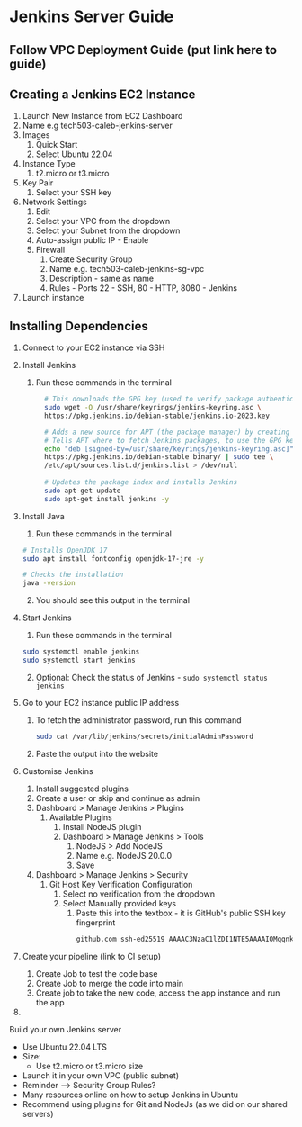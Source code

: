 # Jenkins Server Guide

## Follow VPC Deployment Guide (put link here to guide)

## Creating a Jenkins EC2 Instance

1. Launch New Instance from EC2 Dashboard
2. Name e.g tech503-caleb-jenkins-server
3. Images
   1. Quick Start
   2. Select Ubuntu 22.04
4. Instance Type
   1. t2.micro or t3.micro
5. Key Pair
   1. Select your SSH key
6. Network Settings
   1. Edit
   2. Select your VPC from the dropdown
   3. Select your Subnet from the dropdown
   4. Auto-assign public IP - Enable
   5. Firewall
      1. Create Security Group
      2. Name e.g. tech503-caleb-jenkins-sg-vpc
      3. Description - same as name
      4. Rules - Ports 22 - SSH, 80 - HTTP, 8080 - Jenkins
7. Launch instance

## Installing Dependencies

1. Connect to your EC2 instance via SSH
2. Install Jenkins
   1. Run these commands in the terminal
      ```bash
        # This downloads the GPG key (used to verify package authenticity) from the specified URL and saves it to the specified location
        sudo wget -O /usr/share/keyrings/jenkins-keyring.asc \
        https://pkg.jenkins.io/debian-stable/jenkins.io-2023.key

        # Adds a new source for APT (the package manager) by creating a .list file
        # Tells APT where to fetch Jenkins packages, to use the GPG key and saves the information
        echo "deb [signed-by=/usr/share/keyrings/jenkins-keyring.asc]" \
        https://pkg.jenkins.io/debian-stable binary/ | sudo tee \
        /etc/apt/sources.list.d/jenkins.list > /dev/null
        
        # Updates the package index and installs Jenkins
        sudo apt-get update
        sudo apt-get install jenkins -y
      ``` 

3. Install Java
   1. Run these commands in the terminal
    ```bash
    # Installs OpenJDK 17
    sudo apt install fontconfig openjdk-17-jre -y
    
    # Checks the installation
    java -version
    ```  
   2. You should see this output in the terminal

4. Start Jenkins
   1. Run these commands in the terminal
    ```bash
    sudo systemctl enable jenkins
    sudo systemctl start jenkins
    ```
   2. Optional: Check the status of Jenkins - `sudo systemctl status jenkins`

5.  Go to your EC2 instance public IP address
    1.  To fetch the administrator password, run this command
        ```bash
        sudo cat /var/lib/jenkins/secrets/initialAdminPassword
        ```
    2. Paste the output into the website

6. Customise Jenkins
   1. Install suggested plugins
   2. Create a user or skip and continue as admin
   3. Dashboard > Manage Jenkins > Plugins
      1. Available Plugins
         1. Install NodeJS plugin
         2. Dashboard > Manage Jenkins > Tools
            1. NodeJS > Add NodeJS
            2. Name e.g. NodeJS 20.0.0
            3. Save
   4. Dashboard > Manage Jenkins > Security
      1. Git Host Key Verification Configuration
         1. Select no verification from the dropdown
         2. Select Manually provided keys
            1. Paste this into the textbox - it is GitHub's public SSH key fingerprint
                ```bash
                github.com ssh-ed25519 AAAAC3NzaC1lZDI1NTE5AAAAIOMqqnkVzrm0SdG6UOoqKLsabgH5C9okWi0dh2l9GKJl
                ``` 

7. Create your pipeline (link to CI setup)
   1. Create Job to test the code base
   2. Create Job to merge the code into main
   3. Create job to take the new code, access the app instance and run the app
8. 

Build your own Jenkins server

- Use Ubuntu 22.04 LTS
- Size:
  - Use t2.micro or t3.micro size
- Launch it in your own VPC (public subnet)
- Reminder --> Security Group Rules?
- Many resources online on how to setup Jenkins in Ubuntu
- Recommend using plugins for Git and NodeJs (as we did on our shared servers)
